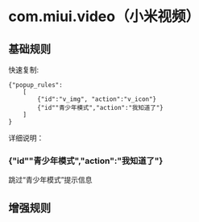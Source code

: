 # com.miui.video（小米视频）

## 基础规则

快速复制:
```
{"popup_rules":
    [
        {"id":"v_img", "action":"v_icon"}
        {"id""青少年模式","action":"我知道了"}
    ]
}
```
详细说明：

### {"id""青少年模式","action":"我知道了"}
跳过“青少年模式”提示信息


## 增强规则
